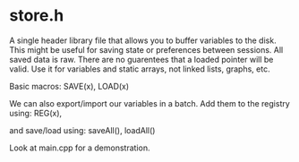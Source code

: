 # store.h

A single header library file that allows you to buffer variables to the disk.
This might be useful for saving state or preferences between sessions. 
All saved data is raw. There are no guarentees that a loaded pointer will be valid. 
Use it for variables and static arrays, not linked lists, graphs, etc.

Basic macros:
SAVE(x), LOAD(x)

We can also export/import our variables in a batch. Add them to the registry using:
REG(x), 

and save/load using:
saveAll(), loadAll()

Look at main.cpp for a demonstration.


